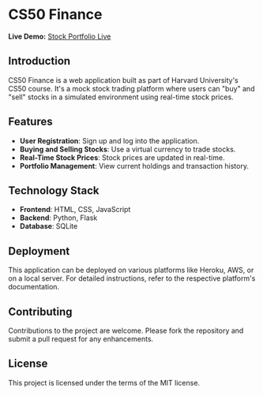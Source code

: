 # CS50 Finance

**Live Demo:** [Stock Portfolio Live](https://finance.cs50.net/)

## Introduction
CS50 Finance is a web application built as part of Harvard University's CS50 course. It's a mock stock trading platform where users can "buy" and "sell" stocks in a simulated environment using real-time stock prices.

## Features
- **User Registration**: Sign up and log into the application.
- **Buying and Selling Stocks**: Use a virtual currency to trade stocks.
- **Real-Time Stock Prices**: Stock prices are updated in real-time.
- **Portfolio Management**: View current holdings and transaction history.

## Technology Stack
- **Frontend**: HTML, CSS, JavaScript
- **Backend**: Python, Flask
- **Database**: SQLite

## Deployment
This application can be deployed on various platforms like Heroku, AWS, or on a local server. For detailed instructions, refer to the respective platform's documentation.

## Contributing
Contributions to the project are welcome. Please fork the repository and submit a pull request for any enhancements.

## License
This project is licensed under the terms of the MIT license.
